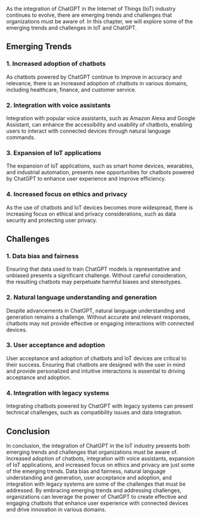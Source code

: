 
As the integration of ChatGPT in the Internet of Things (IoT) industry continues to evolve, there are emerging trends and challenges that organizations must be aware of. In this chapter, we will explore some of the emerging trends and challenges in IoT and ChatGPT.

Emerging Trends
---------------

### 1. Increased adoption of chatbots

As chatbots powered by ChatGPT continue to improve in accuracy and relevance, there is an increased adoption of chatbots in various domains, including healthcare, finance, and customer service.

### 2. Integration with voice assistants

Integration with popular voice assistants, such as Amazon Alexa and Google Assistant, can enhance the accessibility and usability of chatbots, enabling users to interact with connected devices through natural language commands.

### 3. Expansion of IoT applications

The expansion of IoT applications, such as smart home devices, wearables, and industrial automation, presents new opportunities for chatbots powered by ChatGPT to enhance user experience and improve efficiency.

### 4. Increased focus on ethics and privacy

As the use of chatbots and IoT devices becomes more widespread, there is increasing focus on ethical and privacy considerations, such as data security and protecting user privacy.

Challenges
----------

### 1. Data bias and fairness

Ensuring that data used to train ChatGPT models is representative and unbiased presents a significant challenge. Without careful consideration, the resulting chatbots may perpetuate harmful biases and stereotypes.

### 2. Natural language understanding and generation

Despite advancements in ChatGPT, natural language understanding and generation remains a challenge. Without accurate and relevant responses, chatbots may not provide effective or engaging interactions with connected devices.

### 3. User acceptance and adoption

User acceptance and adoption of chatbots and IoT devices are critical to their success. Ensuring that chatbots are designed with the user in mind and provide personalized and intuitive interactions is essential to driving acceptance and adoption.

### 4. Integration with legacy systems

Integrating chatbots powered by ChatGPT with legacy systems can present technical challenges, such as compatibility issues and data integration.

Conclusion
----------

In conclusion, the integration of ChatGPT in the IoT industry presents both emerging trends and challenges that organizations must be aware of. Increased adoption of chatbots, integration with voice assistants, expansion of IoT applications, and increased focus on ethics and privacy are just some of the emerging trends. Data bias and fairness, natural language understanding and generation, user acceptance and adoption, and integration with legacy systems are some of the challenges that must be addressed. By embracing emerging trends and addressing challenges, organizations can leverage the power of ChatGPT to create effective and engaging chatbots that enhance user experience with connected devices and drive innovation in various domains.

